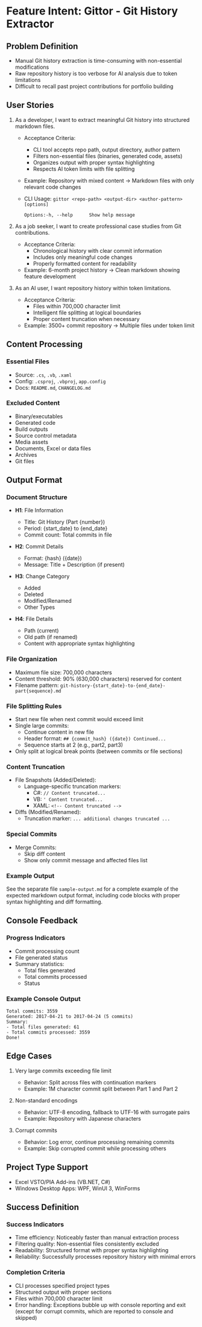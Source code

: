# Feature Intent: Gittor - Git History Extractor

## Problem Definition

- Manual Git history extraction is time-consuming with non-essential modifications
- Raw repository history is too verbose for AI analysis due to token limitations
- Difficult to recall past project contributions for portfolio building

## User Stories

1. As a developer, I want to extract meaningful Git history into structured markdown files.
    
    - Acceptance Criteria:
        - CLI tool accepts repo path, output directory, author pattern
        - Filters non-essential files (binaries, generated code, assets)
        - Organizes output with proper syntax highlighting
        - Respects AI token limits with file splitting
    - Example: Repository with mixed content → Markdown files with only relevant code changes
    - CLI Usage: `gittor <repo-path> <output-dir> <author-pattern> [options]`
        
        ```
        Options:-h, --help      Show help message
        ```
        
2. As a job seeker, I want to create professional case studies from Git contributions.
    
    - Acceptance Criteria:
        - Chronological history with clear commit information
        - Includes only meaningful code changes
        - Properly formatted content for readability
    - Example: 6-month project history → Clean markdown showing feature development
3. As an AI user, I want repository history within token limitations.
    
    - Acceptance Criteria:
        - Files within 700,000 character limit
        - Intelligent file splitting at logical boundaries
        - Proper content truncation when necessary
    - Example: 3500+ commit repository → Multiple files under token limit

## Content Processing

### Essential Files

- Source: `.cs`, `.vb`, `.xaml`
- Config: `.csproj`, `.vbproj`, `app.config`
- Docs: `README.md`, `CHANGELOG.md`

### Excluded Content

- Binary/executables
- Generated code
- Build outputs
- Source control metadata
- Media assets
- Documents, Excel or data files
- Archives
- Git files

## Output Format

### Document Structure

- **H1**: File Information
    
    - Title: Git History (Part {number})
    - Period: {start_date} to {end_date}
    - Commit count: Total commits in file
- **H2**: Commit Details
    
    - Format: {hash} ({date})
    - Message: Title + Description (if present)
- **H3**: Change Category
    
    - Added
    - Deleted
    - Modified/Renamed
    - Other Types
- **H4**: File Details
    
    - Path (current)
    - Old path (if renamed)
    - Content with appropriate syntax highlighting

### File Organization

- Maximum file size: 700,000 characters
- Content threshold: 90% (630,000 characters) reserved for content
- Filename pattern: `git-history-{start_date}-to-{end_date}-part{sequence}.md`

### File Splitting Rules

- Start new file when next commit would exceed limit
- Single large commits:
    - Continue content in new file
    - Header format: `## {commit_hash} ({date}) Continued...`
    - Sequence starts at 2 (e.g., part2, part3)
- Only split at logical break points (between commits or file sections)

### Content Truncation

- File Snapshots (Added/Deleted):
    - Language-specific truncation markers:
        - C#: `// Content truncated...`
        - VB: `' Content truncated...`
        - XAML: `<!-- Content truncated -->`
- Diffs (Modified/Renamed):
    - Truncation marker: `... additional changes truncated ...`

### Special Commits

- Merge Commits:
    - Skip diff content
    - Show only commit message and affected files list

### Example Output

See the separate file `sample-output.md` for a complete example of the expected markdown output format, including code blocks with proper syntax highlighting and diff formatting.

## Console Feedback

### Progress Indicators

- Commit processing count
- File generated status
- Summary statistics:
    - Total files generated
    - Total commits processed
    - Status

### Example Console Output

```
Total commits: 3559
Generated: 2017-04-21 to 2017-04-24 (5 commits)
Summary:
- Total files generated: 61
- Total commits processed: 3559
Done!
```

## Edge Cases

1. Very large commits exceeding file limit
    
    - Behavior: Split across files with continuation markers
    - Example: 1M character commit split between Part 1 and Part 2
2. Non-standard encodings
    
    - Behavior: UTF-8 encoding, fallback to UTF-16 with surrogate pairs
    - Example: Repository with Japanese characters
3. Corrupt commits
    
    - Behavior: Log error, continue processing remaining commits
    - Example: Skip corrupted commit while processing others

## Project Type Support

- Excel VSTO/PIA Add-ins (VB.NET, C#)
- Windows Desktop Apps: WPF, WinUI 3, WinForms

## Success Definition

### Success Indicators

- Time efficiency: Noticeably faster than manual extraction process
- Filtering quality: Non-essential files consistently excluded
- Readability: Structured format with proper syntax highlighting
- Reliability: Successfully processes repository history with minimal errors

### Completion Criteria

- CLI processes specified project types
- Structured output with proper sections
- Files within 700,000 character limit
- Error handling: Exceptions bubble up with console reporting and exit (except for corrupt commits, which are reported to console and skipped)